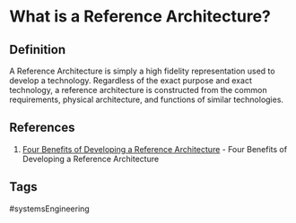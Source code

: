 # What is a Reference Architecture?

## Definition
A Reference Architecture is simply a high fidelity representation used to develop a technology. Regardless of the exact purpose and exact technology, a reference architecture is constructed from the common requirements, physical architecture, and functions of similar technologies.

## References
1. [Four Benefits of Developing a Reference Architecture](../202110021917) - Four Benefits of Developing a Reference Architecture

## Tags
#systemsEngineering
